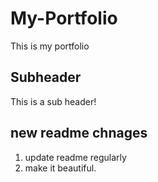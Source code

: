 # My-Portfolio

This is my portfolio

## Subheader

This is a sub header!

## new readme chnages

1. update readme regularly
2. make it beautiful.


<!-- test commit -->